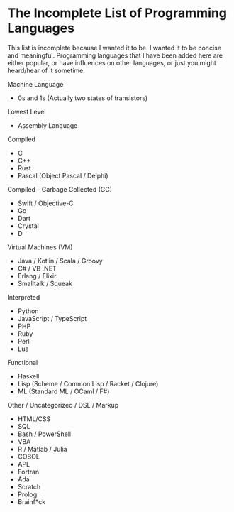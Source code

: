 # The Incomplete List of Programming Languages  

This list is incomplete because I wanted it to be. I wanted it to be concise and meaningful. Programming languages that I have been added here are either popular, or have influences on other languages, or just you might heard/hear of it sometime.  

Machine Language
- 0s and 1s (Actually two states of transistors)

Lowest Level
- Assembly Language

Compiled
- C
- C++
- Rust
- Pascal (Object Pascal / Delphi)

Compiled - Garbage Collected (GC)
- Swift / Objective-C
- Go
- Dart
- Crystal
- D

Virtual Machines (VM)
- Java / Kotlin / Scala / Groovy
- C# / VB .NET
- Erlang / Elixir
- Smalltalk / Squeak

Interpreted
- Python
- JavaScript / TypeScript
- PHP
- Ruby
- Perl
- Lua

Functional
- Haskell
- Lisp (Scheme / Common Lisp / Racket / Clojure)
- ML (Standard ML / OCaml / F#)

Other / Uncategorized / DSL / Markup 
- HTML/CSS
- SQL
- Bash / PowerShell
- VBA
- R / Matlab / Julia
- COBOL
- APL
- Fortran
- Ada
- Scratch
- Prolog
- Brainf*ck
